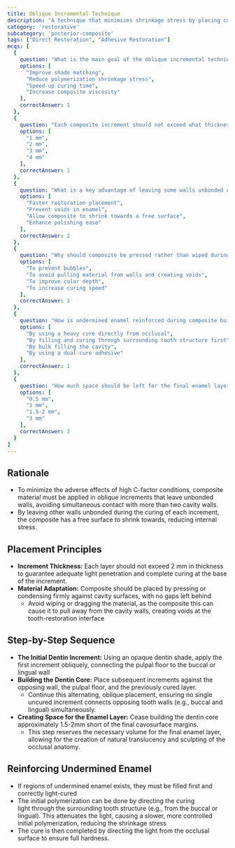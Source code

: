 ```yaml
---
title: Oblique Incremental Technique
description: "A technique that minimizes shrinkage stress by placing composite in small, angled increments."
category: 'restorative'
subcategory: 'posterior-composite'
tags: ["Direct Restoration", "Adhesive Restoration"]
mcqs: [
  {
    question: "What is the main goal of the oblique incremental technique?",
    options: [
      "Improve shade matching",
      "Reduce polymerization shrinkage stress",
      "Speed up curing time",
      "Increase composite viscosity"
    ],
    correctAnswer: 1
  },
  {
    question: "Each composite increment should not exceed what thickness?",
    options: [
      "1 mm",
      "2 mm",
      "3 mm",
      "4 mm"
    ],
    correctAnswer: 1
  },
  {
    question: "What is a key advantage of leaving some walls unbonded during curing?",
    options: [
      "Faster restoration placement",
      "Prevent voids in enamel",
      "Allow composite to shrink towards a free surface",
      "Enhance polishing ease"
    ],
    correctAnswer: 2
  },
  {
    question: "Why should composite be pressed rather than wiped during placement?",
    options: [
      "To prevent bubbles",
      "To avoid pulling material from walls and creating voids",
      "To improve color depth",
      "To increase curing speed"
    ],
    correctAnswer: 1
  },
  {
    question: "How is undermined enamel reinforced during composite buildup?",
    options: [
      "By using a heavy cure directly from occlusal",
      "By filling and curing through surrounding tooth structure first",
      "By bulk filling the cavity",
      "By using a dual-cure adhesive"
    ],
    correctAnswer: 1
  },
  {
    question: "How much space should be left for the final enamel layer when building the dentin core?",
    options: [
      "0.5 mm",
      "1 mm",
      "1.5-2 mm",
      "3 mm"
    ],
    correctAnswer: 2
  }
]
---
```

## Rationale
- To minimize the adverse effects of high C-factor conditions, composite material must be applied in oblique increments that leave unbonded walls, avoiding simultaneous contact with more than two cavity walls.
- By leaving other walls unbonded during the curing of each increment, the composite has a free surface to shrink towards, reducing internal stress.
## Placement Principles
- **Increment Thickness:** Each layer should not exceed 2 mm in thickness to guarantee adequate light penetration and complete curing at the base of the increment.
- **Material Adaptation:** Composite should be placed by pressing or condensing firmly against cavity surfaces, with no gaps left behind
	- Avoid wiping or dragging the material, as the composite this can cause it to pull away from the cavity walls, creating voids at the tooth-restoration interface
## Step-by-Step Sequence
- **The Initial Dentin Increment:** Using an opaque dentin shade, apply the first increment obliquely, connecting the pulpal floor to the buccal or lingual wall
- **Building the Dentin Core:** Place subsequent increments against the opposing wall, the pulpal floor, and the previously cured layer. 
	- Continue this alternating, oblique placement, ensuring no single uncured increment connects opposing tooth walls (e.g., buccal and lingual) simultaneously.
- **Creating Space for the Enamel Layer:** Cease building the dentin core approximately 1.5-2mm short of the final cavosurface margins.
	- This step reserves the necessary volume for the final enamel layer, allowing for the creation of natural translucency and sculpting of the occlusal anatomy.
## Reinforcing Undermined Enamel
 - If regions of undermined enamel exists, they must be filled first and correctly light-cured
 - The initial polymerization can be done by directing the curing light through the surrounding tooth structure (e.g., from the buccal or lingual). This attenuates the light, causing a slower, more controlled initial polymerization, reducing the shrinkage stress
- The cure is then completed by directing the light from the occlusal surface to ensure full hardness.
